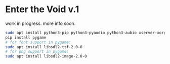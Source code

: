 # Enter the Void v.1

work in progress. more info soon.

```bash
sudo apt install python3-pip python3-pyaudio python3-aubio xserver-xorg xinit
pip install pygame
# for font support in pygame:
sudo apt install libsdl2-ttf-2.0-0
# for png support in pygame:
sudo apt install libsdl2-image-2.0-0
```

